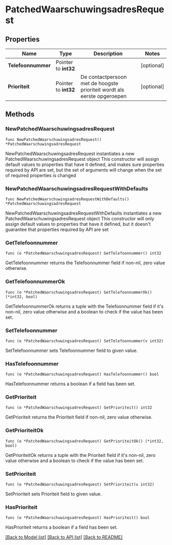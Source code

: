 # PatchedWaarschuwingsadresRequest

## Properties

Name | Type | Description | Notes
------------ | ------------- | ------------- | -------------
**Telefoonnummer** | Pointer to **int32** |  | [optional] 
**Prioriteit** | Pointer to **int32** | De contactpersoon met de hoogste prioriteit wordt als eerste opgeroepen | [optional] 

## Methods

### NewPatchedWaarschuwingsadresRequest

`func NewPatchedWaarschuwingsadresRequest() *PatchedWaarschuwingsadresRequest`

NewPatchedWaarschuwingsadresRequest instantiates a new PatchedWaarschuwingsadresRequest object
This constructor will assign default values to properties that have it defined,
and makes sure properties required by API are set, but the set of arguments
will change when the set of required properties is changed

### NewPatchedWaarschuwingsadresRequestWithDefaults

`func NewPatchedWaarschuwingsadresRequestWithDefaults() *PatchedWaarschuwingsadresRequest`

NewPatchedWaarschuwingsadresRequestWithDefaults instantiates a new PatchedWaarschuwingsadresRequest object
This constructor will only assign default values to properties that have it defined,
but it doesn't guarantee that properties required by API are set

### GetTelefoonnummer

`func (o *PatchedWaarschuwingsadresRequest) GetTelefoonnummer() int32`

GetTelefoonnummer returns the Telefoonnummer field if non-nil, zero value otherwise.

### GetTelefoonnummerOk

`func (o *PatchedWaarschuwingsadresRequest) GetTelefoonnummerOk() (*int32, bool)`

GetTelefoonnummerOk returns a tuple with the Telefoonnummer field if it's non-nil, zero value otherwise
and a boolean to check if the value has been set.

### SetTelefoonnummer

`func (o *PatchedWaarschuwingsadresRequest) SetTelefoonnummer(v int32)`

SetTelefoonnummer sets Telefoonnummer field to given value.

### HasTelefoonnummer

`func (o *PatchedWaarschuwingsadresRequest) HasTelefoonnummer() bool`

HasTelefoonnummer returns a boolean if a field has been set.

### GetPrioriteit

`func (o *PatchedWaarschuwingsadresRequest) GetPrioriteit() int32`

GetPrioriteit returns the Prioriteit field if non-nil, zero value otherwise.

### GetPrioriteitOk

`func (o *PatchedWaarschuwingsadresRequest) GetPrioriteitOk() (*int32, bool)`

GetPrioriteitOk returns a tuple with the Prioriteit field if it's non-nil, zero value otherwise
and a boolean to check if the value has been set.

### SetPrioriteit

`func (o *PatchedWaarschuwingsadresRequest) SetPrioriteit(v int32)`

SetPrioriteit sets Prioriteit field to given value.

### HasPrioriteit

`func (o *PatchedWaarschuwingsadresRequest) HasPrioriteit() bool`

HasPrioriteit returns a boolean if a field has been set.


[[Back to Model list]](../README.md#documentation-for-models) [[Back to API list]](../README.md#documentation-for-api-endpoints) [[Back to README]](../README.md)



